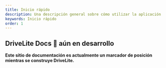 ```yaml
---
title: Inicio rápido
description: Una descripción general sobre cómo utilizar la aplicación
keywords: Inicio rápido
order: 1
---
```


## DriveLite Docs 🚧 aún en desarrollo

**Este sitio de documentación es actualmente un marcador de posición mientras se construye DriveLite.**
